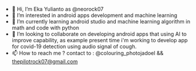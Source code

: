 - 👋 Hi, I’m Eka Yulianto as @neorock07
- 👀 I’m interested in android apps development and machine learning
- 🌱 I’m currently learning android studio and machine learning algorithm in math and code with python
- 💞️ I’m looking to collaborate on developing android apps that using AI to improve capability,
     as example present time i'm working to develop app for covid-19 detection using audio signal of cough.
- 📫 How to reach me ? 
     contact to : @colouring_photojadoel <Instagram> && thepilotrock07@gmail.com <g-mail>

<!---
neorock07/neorock07 is a ✨ special ✨ repository because its `README.md` (this file) appears on your GitHub profile.
You can click the Preview link to take a look at your changes.
--->

